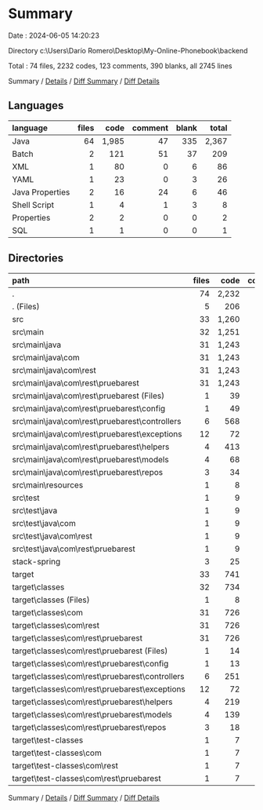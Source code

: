 # Summary

Date : 2024-06-05 14:20:23

Directory c:\\Users\\Darío Romero\\Desktop\\My-Online-Phonebook\\backend

Total : 74 files,  2232 codes, 123 comments, 390 blanks, all 2745 lines

Summary / [Details](details.md) / [Diff Summary](diff.md) / [Diff Details](diff-details.md)

## Languages
| language | files | code | comment | blank | total |
| :--- | ---: | ---: | ---: | ---: | ---: |
| Java | 64 | 1,985 | 47 | 335 | 2,367 |
| Batch | 2 | 121 | 51 | 37 | 209 |
| XML | 1 | 80 | 0 | 6 | 86 |
| YAML | 1 | 23 | 0 | 3 | 26 |
| Java Properties | 2 | 16 | 24 | 6 | 46 |
| Shell Script | 1 | 4 | 1 | 3 | 8 |
| Properties | 2 | 2 | 0 | 0 | 2 |
| SQL | 1 | 1 | 0 | 0 | 1 |

## Directories
| path | files | code | comment | blank | total |
| :--- | ---: | ---: | ---: | ---: | ---: |
| . | 74 | 2,232 | 123 | 390 | 2,745 |
| . (Files) | 5 | 206 | 52 | 46 | 304 |
| src | 33 | 1,260 | 12 | 336 | 1,608 |
| src\\main | 32 | 1,251 | 12 | 331 | 1,594 |
| src\\main\\java | 31 | 1,243 | 0 | 328 | 1,571 |
| src\\main\\java\\com | 31 | 1,243 | 0 | 328 | 1,571 |
| src\\main\\java\\com\\rest | 31 | 1,243 | 0 | 328 | 1,571 |
| src\\main\\java\\com\\rest\\pruebarest | 31 | 1,243 | 0 | 328 | 1,571 |
| src\\main\\java\\com\\rest\\pruebarest (Files) | 1 | 39 | 0 | 12 | 51 |
| src\\main\\java\\com\\rest\\pruebarest\\config | 1 | 49 | 0 | 9 | 58 |
| src\\main\\java\\com\\rest\\pruebarest\\controllers | 6 | 568 | 0 | 113 | 681 |
| src\\main\\java\\com\\rest\\pruebarest\\exceptions | 12 | 72 | 0 | 34 | 106 |
| src\\main\\java\\com\\rest\\pruebarest\\helpers | 4 | 413 | 0 | 121 | 534 |
| src\\main\\java\\com\\rest\\pruebarest\\models | 4 | 68 | 0 | 16 | 84 |
| src\\main\\java\\com\\rest\\pruebarest\\repos | 3 | 34 | 0 | 23 | 57 |
| src\\main\\resources | 1 | 8 | 12 | 3 | 23 |
| src\\test | 1 | 9 | 0 | 5 | 14 |
| src\\test\\java | 1 | 9 | 0 | 5 | 14 |
| src\\test\\java\\com | 1 | 9 | 0 | 5 | 14 |
| src\\test\\java\\com\\rest | 1 | 9 | 0 | 5 | 14 |
| src\\test\\java\\com\\rest\\pruebarest | 1 | 9 | 0 | 5 | 14 |
| stack-spring | 3 | 25 | 0 | 3 | 28 |
| target | 33 | 741 | 59 | 5 | 805 |
| target\\classes | 32 | 734 | 59 | 5 | 798 |
| target\\classes (Files) | 1 | 8 | 12 | 3 | 23 |
| target\\classes\\com | 31 | 726 | 47 | 2 | 775 |
| target\\classes\\com\\rest | 31 | 726 | 47 | 2 | 775 |
| target\\classes\\com\\rest\\pruebarest | 31 | 726 | 47 | 2 | 775 |
| target\\classes\\com\\rest\\pruebarest (Files) | 1 | 14 | 0 | 1 | 15 |
| target\\classes\\com\\rest\\pruebarest\\config | 1 | 13 | 31 | 0 | 44 |
| target\\classes\\com\\rest\\pruebarest\\controllers | 6 | 251 | 0 | 1 | 252 |
| target\\classes\\com\\rest\\pruebarest\\exceptions | 12 | 72 | 0 | 0 | 72 |
| target\\classes\\com\\rest\\pruebarest\\helpers | 4 | 219 | 16 | 0 | 235 |
| target\\classes\\com\\rest\\pruebarest\\models | 4 | 139 | 0 | 0 | 139 |
| target\\classes\\com\\rest\\pruebarest\\repos | 3 | 18 | 0 | 0 | 18 |
| target\\test-classes | 1 | 7 | 0 | 0 | 7 |
| target\\test-classes\\com | 1 | 7 | 0 | 0 | 7 |
| target\\test-classes\\com\\rest | 1 | 7 | 0 | 0 | 7 |
| target\\test-classes\\com\\rest\\pruebarest | 1 | 7 | 0 | 0 | 7 |

Summary / [Details](details.md) / [Diff Summary](diff.md) / [Diff Details](diff-details.md)